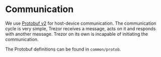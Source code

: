 # Communication

We use [Protobuf v2](https://developers.google.com/protocol-buffers/) for host-device communication. The communication cycle is very simple, Trezor receives a message, acts on it and responds with another message. Trezor on its own is incapable of initiating the communication.

The Protobuf definitions can be found in `common/protob`.
